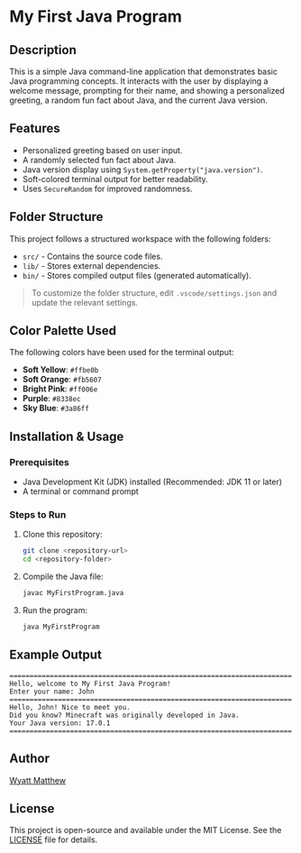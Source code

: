 # My First Java Program

## Description
This is a simple Java command-line application that demonstrates basic Java programming concepts. It interacts with the user by displaying a welcome message, prompting for their name, and showing a personalized greeting, a random fun fact about Java, and the current Java version.

## Features
- Personalized greeting based on user input.
- A randomly selected fun fact about Java.
- Java version display using `System.getProperty("java.version")`.
- Soft-colored terminal output for better readability.
- Uses `SecureRandom` for improved randomness.

## Folder Structure
This project follows a structured workspace with the following folders:
- `src/` - Contains the source code files.
- `lib/` - Stores external dependencies.
- `bin/` - Stores compiled output files (generated automatically).

> To customize the folder structure, edit `.vscode/settings.json` and update the relevant settings.

## Color Palette Used
The following colors have been used for the terminal output:
- **Soft Yellow**: `#ffbe0b`
- **Soft Orange**: `#fb5607`
- **Bright Pink**: `#ff006e`
- **Purple**: `#8338ec`
- **Sky Blue**: `#3a86ff`

## Installation & Usage
### Prerequisites
- Java Development Kit (JDK) installed (Recommended: JDK 11 or later)
- A terminal or command prompt

### Steps to Run
1. Clone this repository:
   ```sh
   git clone <repository-url>
   cd <repository-folder>
   ```
2. Compile the Java file:
   ```sh
   javac MyFirstProgram.java
   ```
3. Run the program:
   ```sh
   java MyFirstProgram
   ```

## Example Output
```
======================================================================
Hello, welcome to My First Java Program!
Enter your name: John
======================================================================
Hello, John! Nice to meet you.
Did you know? Minecraft was originally developed in Java.
Your Java version: 17.0.1
======================================================================
```

## Author
[Wyatt Matthew](https://github.com/wyattmatt)

## License
This project is open-source and available under the MIT License. See the [LICENSE](https://github.com/wyattmatt/Lab-1---Guess-The-Number/blob/main/LICENSE) file for details.
